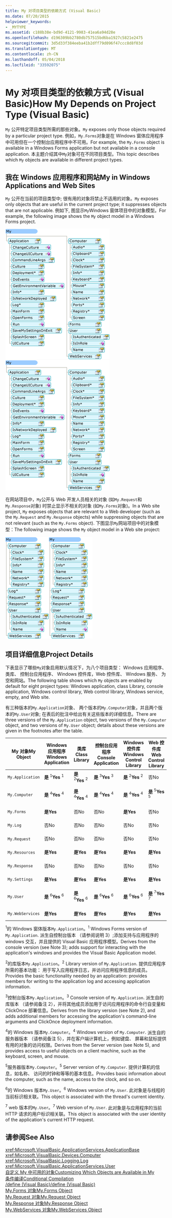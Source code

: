 ```yaml
---
title: My 对项目类型的依赖方式 (Visual Basic)
ms.date: 07/20/2015
helpviewer_keywords:
- _MYTYPE
ms.assetid: c188b38e-bd9d-4121-9983-41ea6a94d28e
ms.openlocfilehash: d196309bb2780db757515bd6ba1927c5821e2475
ms.sourcegitcommit: 3d5d33f384eeba41b2dff79d096f47ccc8d8f03d
ms.translationtype: MT
ms.contentlocale: zh-CN
ms.lasthandoff: 05/04/2018
ms.locfileid: "33592075"
---
```

# <a name="how-my-depends-on-project-type-visual-basic"></a><span data-ttu-id="52d3d-102">My 对项目类型的依赖方式 (Visual Basic)</span><span class="sxs-lookup"><span data-stu-id="52d3d-102">How My Depends on Project Type (Visual Basic)</span></span>
<span data-ttu-id="52d3d-103">`My` 公开特定项目类型所需的那些对象。</span><span class="sxs-lookup"><span data-stu-id="52d3d-103">`My` exposes only those objects required by a particular project type.</span></span> <span data-ttu-id="52d3d-104">例如，`My.Forms`对象是在 Windows 窗体应用程序中可用但在一个控制台应用程序中不可用。</span><span class="sxs-lookup"><span data-stu-id="52d3d-104">For example, the `My.Forms` object is available in a Windows Forms application but not available in a console application.</span></span> <span data-ttu-id="52d3d-105">本主题介绍其中`My`对象可在不同项目类型。</span><span class="sxs-lookup"><span data-stu-id="52d3d-105">This topic describes which `My` objects are available in different project types.</span></span>  
  
## <a name="my-in-windows-applications-and-web-sites"></a><span data-ttu-id="52d3d-106">我在 Windows 应用程序和网站</span><span class="sxs-lookup"><span data-stu-id="52d3d-106">My in Windows Applications and Web Sites</span></span>  
 <span data-ttu-id="52d3d-107">`My` 公开在当前的项目类型中; 很有用的对象将禁止不适用的对象。</span><span class="sxs-lookup"><span data-stu-id="52d3d-107">`My` exposes only objects that are useful in the current project type; it suppresses objects that are not applicable.</span></span> <span data-ttu-id="52d3d-108">例如下, 图显示`My`Windows 窗体项目中的对象模型。</span><span class="sxs-lookup"><span data-stu-id="52d3d-108">For example, the following image shows the `My` object model in a Windows Forms project.</span></span>  
  
 <span data-ttu-id="52d3d-109">![形状我在 Windows 窗体应用程序中](../../../visual-basic/developing-apps/development-with-my/media/myinwinform.png "MyInWinForm")</span><span class="sxs-lookup"><span data-stu-id="52d3d-109">![Shape of My in a Windows Forms application](../../../visual-basic/developing-apps/development-with-my/media/myinwinform.png "MyInWinForm")</span></span>  
  
 <span data-ttu-id="52d3d-110">在网站项目中，`My`公开与 Web 开发人员相关的对象 (如`My.Request`和`My.Response`对象) 时禁止显示不相关的对象 (如`My.Forms`对象)。</span><span class="sxs-lookup"><span data-stu-id="52d3d-110">In a Web site project, `My` exposes objects that are relevant to a Web developer (such as the `My.Request` and `My.Response` objects) while suppressing objects that are not relevant (such as the `My.Forms` object).</span></span> <span data-ttu-id="52d3d-111">下图显示`My`网站项目中的对象模型：</span><span class="sxs-lookup"><span data-stu-id="52d3d-111">The following image shows the `My` object model in a Web site project:</span></span>  
  
 <span data-ttu-id="52d3d-112">![形状的我的 Web 应用中](../../../visual-basic/developing-apps/development-with-my/media/myinweb.png "MyInWeb")</span><span class="sxs-lookup"><span data-stu-id="52d3d-112">![Shape of My in a Web application](../../../visual-basic/developing-apps/development-with-my/media/myinweb.png "MyInWeb")</span></span>  
  
## <a name="project-details"></a><span data-ttu-id="52d3d-113">项目详细信息</span><span class="sxs-lookup"><span data-stu-id="52d3d-113">Project Details</span></span>  
 <span data-ttu-id="52d3d-114">下表显示了哪些`My`对象启用默认情况下，为八个项目类型： Windows 应用程序、 类库、 控制台应用程序、 Windows 控件库，Web 控件库、 Windows 服务、 为空和网站。</span><span class="sxs-lookup"><span data-stu-id="52d3d-114">The following table shows which `My` objects are enabled by default for eight project types: Windows application, class Library, console application, Windows control library, Web control library, Windows service, empty, and Web site.</span></span>  
  
 <span data-ttu-id="52d3d-115">有三种版本的`My.Application`对象、 两个版本的`My.Computer`对象，并且两个版本的`My.User`对象; 在表后的批注中给出有关这些版本的详细信息。</span><span class="sxs-lookup"><span data-stu-id="52d3d-115">There are three versions of the `My.Application` object, two versions of the `My.Computer` object, and two versions of `My.User` object; details about these versions are given in the footnotes after the table.</span></span>  
  
|<span data-ttu-id="52d3d-116">My 对象</span><span class="sxs-lookup"><span data-stu-id="52d3d-116">My Object</span></span>|<span data-ttu-id="52d3d-117">Windows 应用程序</span><span class="sxs-lookup"><span data-stu-id="52d3d-117">Windows Application</span></span>|<span data-ttu-id="52d3d-118">类库</span><span class="sxs-lookup"><span data-stu-id="52d3d-118">Class Library</span></span>|<span data-ttu-id="52d3d-119">控制台应用程序</span><span class="sxs-lookup"><span data-stu-id="52d3d-119">Console Application</span></span>|<span data-ttu-id="52d3d-120">Windows 控件库</span><span class="sxs-lookup"><span data-stu-id="52d3d-120">Windows Control Library</span></span>|<span data-ttu-id="52d3d-121">Web 控件库</span><span class="sxs-lookup"><span data-stu-id="52d3d-121">Web Control Library</span></span>|<span data-ttu-id="52d3d-122">Windows 服务</span><span class="sxs-lookup"><span data-stu-id="52d3d-122">Windows Service</span></span>|<span data-ttu-id="52d3d-123">空</span><span class="sxs-lookup"><span data-stu-id="52d3d-123">Empty</span></span>|<span data-ttu-id="52d3d-124">网站</span><span class="sxs-lookup"><span data-stu-id="52d3d-124">Web Site</span></span>|  
|---|---|---|---|---|---|---|---|---|  
|`My.Application`|<span data-ttu-id="52d3d-125">**是** <sup>1</sup></span><span class="sxs-lookup"><span data-stu-id="52d3d-125">**Yes** <sup>1</sup></span></span>|<span data-ttu-id="52d3d-126">**是** <sup>2</sup></span><span class="sxs-lookup"><span data-stu-id="52d3d-126">**Yes** <sup>2</sup></span></span>|<span data-ttu-id="52d3d-127">**是** <sup>3</sup></span><span class="sxs-lookup"><span data-stu-id="52d3d-127">**Yes** <sup>3</sup></span></span>|<span data-ttu-id="52d3d-128">**是** <sup>2</sup></span><span class="sxs-lookup"><span data-stu-id="52d3d-128">**Yes** <sup>2</sup></span></span>|<span data-ttu-id="52d3d-129">否</span><span class="sxs-lookup"><span data-stu-id="52d3d-129">No</span></span>|<span data-ttu-id="52d3d-130">**是** <sup>3</sup></span><span class="sxs-lookup"><span data-stu-id="52d3d-130">**Yes** <sup>3</sup></span></span>|<span data-ttu-id="52d3d-131">否</span><span class="sxs-lookup"><span data-stu-id="52d3d-131">No</span></span>|<span data-ttu-id="52d3d-132">否</span><span class="sxs-lookup"><span data-stu-id="52d3d-132">No</span></span>|  
|`My.Computer`|<span data-ttu-id="52d3d-133">**是** <sup>4</sup></span><span class="sxs-lookup"><span data-stu-id="52d3d-133">**Yes** <sup>4</sup></span></span>|<span data-ttu-id="52d3d-134">**是** <sup>4</sup></span><span class="sxs-lookup"><span data-stu-id="52d3d-134">**Yes** <sup>4</sup></span></span>|<span data-ttu-id="52d3d-135">**是** <sup>4</sup></span><span class="sxs-lookup"><span data-stu-id="52d3d-135">**Yes** <sup>4</sup></span></span>|<span data-ttu-id="52d3d-136">**是** <sup>4</sup></span><span class="sxs-lookup"><span data-stu-id="52d3d-136">**Yes** <sup>4</sup></span></span>|<span data-ttu-id="52d3d-137">**是** <sup>5</sup></span><span class="sxs-lookup"><span data-stu-id="52d3d-137">**Yes** <sup>5</sup></span></span>|<span data-ttu-id="52d3d-138">**是** <sup>4</sup></span><span class="sxs-lookup"><span data-stu-id="52d3d-138">**Yes** <sup>4</sup></span></span>|<span data-ttu-id="52d3d-139">否</span><span class="sxs-lookup"><span data-stu-id="52d3d-139">No</span></span>|<span data-ttu-id="52d3d-140">**是** <sup>5</sup></span><span class="sxs-lookup"><span data-stu-id="52d3d-140">**Yes** <sup>5</sup></span></span>|  
|`My.Forms`|<span data-ttu-id="52d3d-141">**是**</span><span class="sxs-lookup"><span data-stu-id="52d3d-141">**Yes**</span></span>|<span data-ttu-id="52d3d-142">否</span><span class="sxs-lookup"><span data-stu-id="52d3d-142">No</span></span>|<span data-ttu-id="52d3d-143">否</span><span class="sxs-lookup"><span data-stu-id="52d3d-143">No</span></span>|<span data-ttu-id="52d3d-144">**是**</span><span class="sxs-lookup"><span data-stu-id="52d3d-144">**Yes**</span></span>|<span data-ttu-id="52d3d-145">否</span><span class="sxs-lookup"><span data-stu-id="52d3d-145">No</span></span>|<span data-ttu-id="52d3d-146">否</span><span class="sxs-lookup"><span data-stu-id="52d3d-146">No</span></span>|<span data-ttu-id="52d3d-147">否</span><span class="sxs-lookup"><span data-stu-id="52d3d-147">No</span></span>|<span data-ttu-id="52d3d-148">否</span><span class="sxs-lookup"><span data-stu-id="52d3d-148">No</span></span>|  
|`My.Log`|<span data-ttu-id="52d3d-149">否</span><span class="sxs-lookup"><span data-stu-id="52d3d-149">No</span></span>|<span data-ttu-id="52d3d-150">否</span><span class="sxs-lookup"><span data-stu-id="52d3d-150">No</span></span>|<span data-ttu-id="52d3d-151">否</span><span class="sxs-lookup"><span data-stu-id="52d3d-151">No</span></span>|<span data-ttu-id="52d3d-152">否</span><span class="sxs-lookup"><span data-stu-id="52d3d-152">No</span></span>|<span data-ttu-id="52d3d-153">否</span><span class="sxs-lookup"><span data-stu-id="52d3d-153">No</span></span>|<span data-ttu-id="52d3d-154">否</span><span class="sxs-lookup"><span data-stu-id="52d3d-154">No</span></span>|<span data-ttu-id="52d3d-155">否</span><span class="sxs-lookup"><span data-stu-id="52d3d-155">No</span></span>|<span data-ttu-id="52d3d-156">**是**</span><span class="sxs-lookup"><span data-stu-id="52d3d-156">**Yes**</span></span>|  
|`My.Request`|<span data-ttu-id="52d3d-157">否</span><span class="sxs-lookup"><span data-stu-id="52d3d-157">No</span></span>|<span data-ttu-id="52d3d-158">否</span><span class="sxs-lookup"><span data-stu-id="52d3d-158">No</span></span>|<span data-ttu-id="52d3d-159">否</span><span class="sxs-lookup"><span data-stu-id="52d3d-159">No</span></span>|<span data-ttu-id="52d3d-160">否</span><span class="sxs-lookup"><span data-stu-id="52d3d-160">No</span></span>|<span data-ttu-id="52d3d-161">否</span><span class="sxs-lookup"><span data-stu-id="52d3d-161">No</span></span>|<span data-ttu-id="52d3d-162">否</span><span class="sxs-lookup"><span data-stu-id="52d3d-162">No</span></span>|<span data-ttu-id="52d3d-163">否</span><span class="sxs-lookup"><span data-stu-id="52d3d-163">No</span></span>|<span data-ttu-id="52d3d-164">**是**</span><span class="sxs-lookup"><span data-stu-id="52d3d-164">**Yes**</span></span>|  
|`My.Resources`|<span data-ttu-id="52d3d-165">**是**</span><span class="sxs-lookup"><span data-stu-id="52d3d-165">**Yes**</span></span>|<span data-ttu-id="52d3d-166">**是**</span><span class="sxs-lookup"><span data-stu-id="52d3d-166">**Yes**</span></span>|<span data-ttu-id="52d3d-167">**是**</span><span class="sxs-lookup"><span data-stu-id="52d3d-167">**Yes**</span></span>|<span data-ttu-id="52d3d-168">**是**</span><span class="sxs-lookup"><span data-stu-id="52d3d-168">**Yes**</span></span>|<span data-ttu-id="52d3d-169">**是**</span><span class="sxs-lookup"><span data-stu-id="52d3d-169">**Yes**</span></span>|<span data-ttu-id="52d3d-170">**是**</span><span class="sxs-lookup"><span data-stu-id="52d3d-170">**Yes**</span></span>|<span data-ttu-id="52d3d-171">否</span><span class="sxs-lookup"><span data-stu-id="52d3d-171">No</span></span>|<span data-ttu-id="52d3d-172">否</span><span class="sxs-lookup"><span data-stu-id="52d3d-172">No</span></span>|  
|`My.Response`|<span data-ttu-id="52d3d-173">否</span><span class="sxs-lookup"><span data-stu-id="52d3d-173">No</span></span>|<span data-ttu-id="52d3d-174">否</span><span class="sxs-lookup"><span data-stu-id="52d3d-174">No</span></span>|<span data-ttu-id="52d3d-175">否</span><span class="sxs-lookup"><span data-stu-id="52d3d-175">No</span></span>|<span data-ttu-id="52d3d-176">否</span><span class="sxs-lookup"><span data-stu-id="52d3d-176">No</span></span>|<span data-ttu-id="52d3d-177">否</span><span class="sxs-lookup"><span data-stu-id="52d3d-177">No</span></span>|<span data-ttu-id="52d3d-178">否</span><span class="sxs-lookup"><span data-stu-id="52d3d-178">No</span></span>|<span data-ttu-id="52d3d-179">否</span><span class="sxs-lookup"><span data-stu-id="52d3d-179">No</span></span>|<span data-ttu-id="52d3d-180">**是**</span><span class="sxs-lookup"><span data-stu-id="52d3d-180">**Yes**</span></span>|  
|`My.Settings`|<span data-ttu-id="52d3d-181">**是**</span><span class="sxs-lookup"><span data-stu-id="52d3d-181">**Yes**</span></span>|<span data-ttu-id="52d3d-182">**是**</span><span class="sxs-lookup"><span data-stu-id="52d3d-182">**Yes**</span></span>|<span data-ttu-id="52d3d-183">**是**</span><span class="sxs-lookup"><span data-stu-id="52d3d-183">**Yes**</span></span>|<span data-ttu-id="52d3d-184">**是**</span><span class="sxs-lookup"><span data-stu-id="52d3d-184">**Yes**</span></span>|<span data-ttu-id="52d3d-185">**是**</span><span class="sxs-lookup"><span data-stu-id="52d3d-185">**Yes**</span></span>|<span data-ttu-id="52d3d-186">**是**</span><span class="sxs-lookup"><span data-stu-id="52d3d-186">**Yes**</span></span>|<span data-ttu-id="52d3d-187">否</span><span class="sxs-lookup"><span data-stu-id="52d3d-187">No</span></span>|<span data-ttu-id="52d3d-188">否</span><span class="sxs-lookup"><span data-stu-id="52d3d-188">No</span></span>|  
|`My.User`|<span data-ttu-id="52d3d-189">**是** <sup>6</sup></span><span class="sxs-lookup"><span data-stu-id="52d3d-189">**Yes** <sup>6</sup></span></span>|<span data-ttu-id="52d3d-190">**是** <sup>6</sup></span><span class="sxs-lookup"><span data-stu-id="52d3d-190">**Yes** <sup>6</sup></span></span>|<span data-ttu-id="52d3d-191">**是** <sup>6</sup></span><span class="sxs-lookup"><span data-stu-id="52d3d-191">**Yes** <sup>6</sup></span></span>|<span data-ttu-id="52d3d-192">**是** <sup>6</sup></span><span class="sxs-lookup"><span data-stu-id="52d3d-192">**Yes** <sup>6</sup></span></span>|<span data-ttu-id="52d3d-193">**是** <sup>7</sup></span><span class="sxs-lookup"><span data-stu-id="52d3d-193">**Yes** <sup>7</sup></span></span>|<span data-ttu-id="52d3d-194">**是** <sup>6</sup></span><span class="sxs-lookup"><span data-stu-id="52d3d-194">**Yes** <sup>6</sup></span></span>|<span data-ttu-id="52d3d-195">否</span><span class="sxs-lookup"><span data-stu-id="52d3d-195">No</span></span>|<span data-ttu-id="52d3d-196">**是** <sup>7</sup></span><span class="sxs-lookup"><span data-stu-id="52d3d-196">**Yes** <sup>7</sup></span></span>|  
|`My.WebServices`|<span data-ttu-id="52d3d-197">**是**</span><span class="sxs-lookup"><span data-stu-id="52d3d-197">**Yes**</span></span>|<span data-ttu-id="52d3d-198">**是**</span><span class="sxs-lookup"><span data-stu-id="52d3d-198">**Yes**</span></span>|<span data-ttu-id="52d3d-199">**是**</span><span class="sxs-lookup"><span data-stu-id="52d3d-199">**Yes**</span></span>|<span data-ttu-id="52d3d-200">**是**</span><span class="sxs-lookup"><span data-stu-id="52d3d-200">**Yes**</span></span>|<span data-ttu-id="52d3d-201">**是**</span><span class="sxs-lookup"><span data-stu-id="52d3d-201">**Yes**</span></span>|<span data-ttu-id="52d3d-202">**是**</span><span class="sxs-lookup"><span data-stu-id="52d3d-202">**Yes**</span></span>|<span data-ttu-id="52d3d-203">否</span><span class="sxs-lookup"><span data-stu-id="52d3d-203">No</span></span>|<span data-ttu-id="52d3d-204">否</span><span class="sxs-lookup"><span data-stu-id="52d3d-204">No</span></span>|  
  
 <span data-ttu-id="52d3d-205"><sup>1</sup>的 Windows 窗体版本`My.Application`。</span><span class="sxs-lookup"><span data-stu-id="52d3d-205"><sup>1</sup> Windows Forms version of `My.Application`.</span></span> <span data-ttu-id="52d3d-206">派生自控制台版本 （请参阅说明 3）;添加支持与应用程序的 windows 交互，并且提供的 Visual Basic 应用程序模型。</span><span class="sxs-lookup"><span data-stu-id="52d3d-206">Derives from the console version (see Note 3); adds support for interacting with the application's windows and provides the Visual Basic Application model.</span></span>  
  
 <span data-ttu-id="52d3d-207"><sup>2</sup>的库版本`My.Application`。</span><span class="sxs-lookup"><span data-stu-id="52d3d-207"><sup>2</sup> Library version of `My.Application`.</span></span> <span data-ttu-id="52d3d-208">提供应用程序所需的基本功能： 用于写入应用程序日志，并访问应用程序信息的成员。</span><span class="sxs-lookup"><span data-stu-id="52d3d-208">Provides the basic functionality needed by an application: provides members for writing to the application log and accessing application information.</span></span>  
  
 <span data-ttu-id="52d3d-209"><sup>3</sup>控制台版本`My.Application`。</span><span class="sxs-lookup"><span data-stu-id="52d3d-209"><sup>3</sup> Console version of `My.Application`.</span></span> <span data-ttu-id="52d3d-210">派生自的库版本 （请参阅备注 2），并将其他成员添加用于访问应用程序的命令行自变量和 ClickOnce 部署信息。</span><span class="sxs-lookup"><span data-stu-id="52d3d-210">Derives from the library version (see Note 2), and adds additional members for accessing the application's command-line arguments and ClickOnce deployment information.</span></span>  
  
 <span data-ttu-id="52d3d-211"><sup>4</sup>的 Windows 版本`My.Computer`。</span><span class="sxs-lookup"><span data-stu-id="52d3d-211"><sup>4</sup> Windows version of `My.Computer`.</span></span> <span data-ttu-id="52d3d-212">派生自的服务器版本 （请参阅备注 5），并在客户端计算机上，例如键盘、 屏幕和鼠标提供有用的对象的访问权限。</span><span class="sxs-lookup"><span data-stu-id="52d3d-212">Derives from the Server version (see Note 5), and provides access to useful objects on a client machine, such as the keyboard, screen, and mouse.</span></span>  
  
 <span data-ttu-id="52d3d-213"><sup>5</sup>服务器版本`My.Computer`。</span><span class="sxs-lookup"><span data-stu-id="52d3d-213"><sup>5</sup> Server version of `My.Computer`.</span></span> <span data-ttu-id="52d3d-214">提供计算机的信息，如名称、 访问的时钟和等等的基本信息。</span><span class="sxs-lookup"><span data-stu-id="52d3d-214">Provides basic information about the computer, such as the name, access to the clock, and so on.</span></span>  
  
 <span data-ttu-id="52d3d-215"><sup>6</sup>的 Windows 版本`My.User`。</span><span class="sxs-lookup"><span data-stu-id="52d3d-215"><sup>6</sup> Windows version of `My.User`.</span></span> <span data-ttu-id="52d3d-216">此对象是与线程的当前标识相关联。</span><span class="sxs-lookup"><span data-stu-id="52d3d-216">This object is associated with the thread's current identity.</span></span>  
  
 <span data-ttu-id="52d3d-217"><sup>7</sup> web 版本的`My.User`。</span><span class="sxs-lookup"><span data-stu-id="52d3d-217"><sup>7</sup> Web version of `My.User`.</span></span> <span data-ttu-id="52d3d-218">此对象是与应用程序的当前 HTTP 请求的用户标识相关联。</span><span class="sxs-lookup"><span data-stu-id="52d3d-218">This object is associated with the user identity of the application's current HTTP request.</span></span>  
  
## <a name="see-also"></a><span data-ttu-id="52d3d-219">请参阅</span><span class="sxs-lookup"><span data-stu-id="52d3d-219">See Also</span></span>  
 <xref:Microsoft.VisualBasic.ApplicationServices.ApplicationBase>  
 <xref:Microsoft.VisualBasic.Devices.Computer>  
 <xref:Microsoft.VisualBasic.Logging.Log>  
 <xref:Microsoft.VisualBasic.ApplicationServices.User>  
 [<span data-ttu-id="52d3d-220">自定义 My 中可用的对象</span><span class="sxs-lookup"><span data-stu-id="52d3d-220">Customizing Which Objects are Available in My</span></span>](../../../visual-basic/developing-apps/customizing-extending-my/customizing-which-objects-are-available-in-my.md)  
 [<span data-ttu-id="52d3d-221">条件编译</span><span class="sxs-lookup"><span data-stu-id="52d3d-221">Conditional Compilation</span></span>](../../../visual-basic/programming-guide/program-structure/conditional-compilation.md)  
 [<span data-ttu-id="52d3d-222">/define (Visual Basic)</span><span class="sxs-lookup"><span data-stu-id="52d3d-222">/define (Visual Basic)</span></span>](../../../visual-basic/reference/command-line-compiler/define.md)  
 [<span data-ttu-id="52d3d-223">My.Forms 对象</span><span class="sxs-lookup"><span data-stu-id="52d3d-223">My.Forms Object</span></span>](../../../visual-basic/language-reference/objects/my-forms-object.md)  
 [<span data-ttu-id="52d3d-224">My.Request 对象</span><span class="sxs-lookup"><span data-stu-id="52d3d-224">My.Request Object</span></span>](../../../visual-basic/language-reference/objects/my-request-object.md)  
 [<span data-ttu-id="52d3d-225">My.Response 对象</span><span class="sxs-lookup"><span data-stu-id="52d3d-225">My.Response Object</span></span>](../../../visual-basic/language-reference/objects/my-response-object.md)  
 [<span data-ttu-id="52d3d-226">My.WebServices 对象</span><span class="sxs-lookup"><span data-stu-id="52d3d-226">My.WebServices Object</span></span>](../../../visual-basic/language-reference/objects/my-webservices-object.md)
